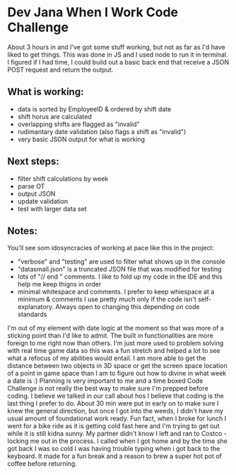 Dev Jana When I Work Code Challenge
===

About 3 hours in and I've got some stuff working, but not as far as I'd have liked to get things. This was done in JS and I used node to run it in terminal. I figured if I had time, I could build out a basic back end that receive a JSON POST request and return the output. 

What is working:
---

- data is sorted by EmployeeID & ordered by shift date
- shift horus are calculated
- overlapping shifts are flagged as "invalid"
- rudimantary date validation (also flags a shift as "invalid")
- very basic JSON output for what is working 

Next steps:
---

- filter shift calculations by week
- parse OT
- output JSON
- update validation
- test with larger data set

Notes: 
---

You'll see som idosyncracies of working at pace like this in the project:

- "verbose" and "testing" are used to filter what shows up in the console
- "datasmall.json" is a truncated JSON file that was modified for testing
- lots of "// end " comments. I like to fold up my code in the IDE and this help me keep thigns in order
- minimal whitespace and comments. I prefer to keep whiespace at a minimum & comments I use pretty much only if the code isn't self-explanatory. Always open to changing this depending on code standards

I'm out of my element with date logic at the moment so that was more of a sticking point than I'd like to admit. The built in functionalities are more foreign to me right now than others. I'm just more used to problem solving with real time game data so this was a fun stretch and helped a lot to see what a refocus of my abilities would entail. I am more able to get the distance between two objects in 3D space or get the screen space location of a point in game space than I am to figure out how to divine in what week a date is :)
Planning is very important to me and a time boxed Code Challenge is not really the best way to make sure I'm prepped before coding. I believe we talked in our call about hos I believe that coding is the last thing I prefer to do. About 30 min were put in early on to make sure I knew the general direction, but once I got into the weeds, I didn't have my usual amount of foundational work ready.
Fun fact, when I broke for lunch I went for a bike ride as it is getting cold fast here and I'm trying to get out while it is still kidna sunny. My partner didn't know I left and ran to Costco - locking me out in the process. I called when I got home and by the time she got back I was so cold I was having trouble typing when i got back to the keyboard. It made for a fun break and a reason to brew a super hot pot of coffee before returning.